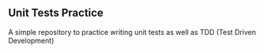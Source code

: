## Unit Tests Practice

A simple repository to practice writing unit tests as well as TDD (Test Driven Development)